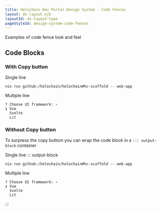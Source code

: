 ```yaml
---
title: Holochain Dev Portal Design System - Code Fences 
layout: ds-layout.njk
layoutId: ds-layout-type
pageStyleId: design-system-code-fences
---
```


Examples of code fence look and feel

<div class="code-blocks">

## Code Blocks

### With Copy button

Single line
```shellsession
nix run github:/holochain/holochain#hc-scaffold -- web-app
```

Multiple line
```text 
? Choose UI framework: ›
❯ Vue
  Svelte
  Lit
```

### Without Copy button

To surpress the copy buttom you can wrap the code block in a `::: output-block` container

Single line
::: output-block
```shellsession
nix run github:/holochain/holochain#hc-scaffold -- web-app
```

Multiple line
```text 
? Choose UI framework: ›
❯ Vue
  Svelte
  Lit
```
:::

</div>